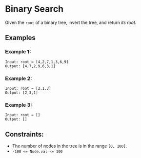 # Binary Search

Given the `root` of a binary tree, invert the tree, and return _its root_.

## Examples
### Example 1:

```
Input: root = [4,2,7,1,3,6,9]
Output: [4,7,2,9,6,3,1]
```

### Example 2:

```
Input: root = [2,1,3]
Output: [2,3,1]
```

### Example 3:

```
Input: root = []
Output: []  
```

## Constraints:

- The number of nodes in the tree is in the range `[0, 100]`.
- `-100 <= Node.val <= 100`